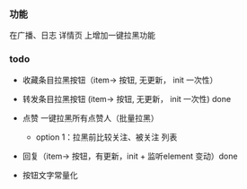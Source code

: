 ### 功能

在广播、日志 详情页 上增加一键拉黑功能 

### todo
* 收藏条目拉黑按钮（item-> 按钮, 无更新， init 一次性）
* 转发条目拉黑按钮 (item-> 按钮, 无更新， init 一次性) done
* 点赞 一键拉黑所有点赞人（批量拉黑）
  * option 1：拉黑前比较关注、被关注 列表
* 回复（item-> 按钮，有更新，init + 监听element 变动）done

* 按钮文字常量化
